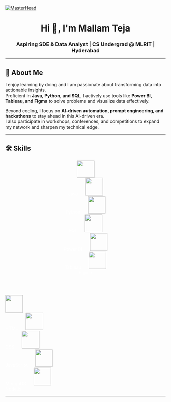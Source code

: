 [![MasterHead](https://firebasestorage.googleapis.com/v0/b/flexi-coding.appspot.com/o/dempgi7-520f8d5f-63d4-4453-8822-dbc149ae27f8.gif?alt=media&token=91c0c7b2-93c3-4029-b011-1a8703c5730d)](https://MallamTeja.github.io)

<h1 align="center">Hi 👋, I'm Mallam Teja</h1>
<h3 align="center">Aspiring SDE & Data Analyst | CS Undergrad @ MLRIT | Hyderabad</h3>

---

## 🚀 About Me  
I enjoy learning by doing and I am passionate about transforming data into actionable insights.  
Proficient in **Java, Python, and SQL**, I actively use tools like **Power BI, Tableau, and Figma** to solve problems and visualize data effectively.  

Beyond coding, I focus on **AI-driven automation, prompt engineering, and hackathons** to stay ahead in this AI-driven era.  
I also participate in workshops, conferences, and competitions to expand my network and sharpen my technical edge.  

---

## 🛠️ Skills  

<p align="center" style="color:white;">

<!-- Row 1 -->
<span>
  <img src="https://cdn-icons-png.flaticon.com/512/226/226777.png" width="55"/><br/>
  <span style="color:white;">Java</span>
</span>&nbsp;&nbsp;&nbsp;&nbsp;
<span>
  <img src="https://upload.wikimedia.org/wikipedia/commons/c/c3/Python-logo-notext.svg" width="55"/><br/>
  <span style="color:white;">Python</span>
</span>&nbsp;&nbsp;&nbsp;&nbsp;
<span>
  <img src="https://cdn-icons-png.flaticon.com/512/4248/4248443.png" width="55"/><br/>
  <span style="color:white;">SQL</span>
</span>&nbsp;&nbsp;&nbsp;&nbsp;
<span>
  <img src="https://cdn.worldvectorlogo.com/logos/power-bi.svg" width="55"/><br/>
  <span style="color:white;">Power BI</span>
</span>&nbsp;&nbsp;&nbsp;&nbsp;
<span>
  <img src="https://cdn.worldvectorlogo.com/logos/tableau-software.svg" width="55"/><br/>
  <span style="color:white;">Tableau</span>
</span>&nbsp;&nbsp;&nbsp;&nbsp;
<span>
  <img src="https://cdn-icons-png.flaticon.com/512/5968/5968705.png" width="55"/><br/>
  <span style="color:white;">Figma</span>
</span>

<br/><br/>

<!-- Row 2 -->
<span>
  <img src="https://cdn-icons-png.flaticon.com/512/732/732212.png" width="55"/><br/>
  <span style="color:white;">HTML</span>
</span>&nbsp;&nbsp;&nbsp;&nbsp;
<span>
  <img src="https://cdn-icons-png.flaticon.com/512/732/732190.png" width="55"/><br/>
  <span style="color:white;">CSS</span>
</span>&nbsp;&nbsp;&nbsp;&nbsp;
<span>
  <img src="https://cdn-icons-png.flaticon.com/512/5968/5968292.png" width="55"/><br/>
  <span style="color:white;">JavaScript</span>
</span>&nbsp;&nbsp;&nbsp;&nbsp;
<span>
  <img src="https://cdn.worldvectorlogo.com/logos/mongodb-icon-1.svg" width="55"/><br/>
  <span style="color:white;">MongoDB</span>
</span>&nbsp;&nbsp;&nbsp;&nbsp;
<span>
  <img src="https://cdn-icons-png.flaticon.com/512/919/919853.png" width="55"/><br/>
  <span style="color:white;">Node.js</span>
</span>

</p>

---
